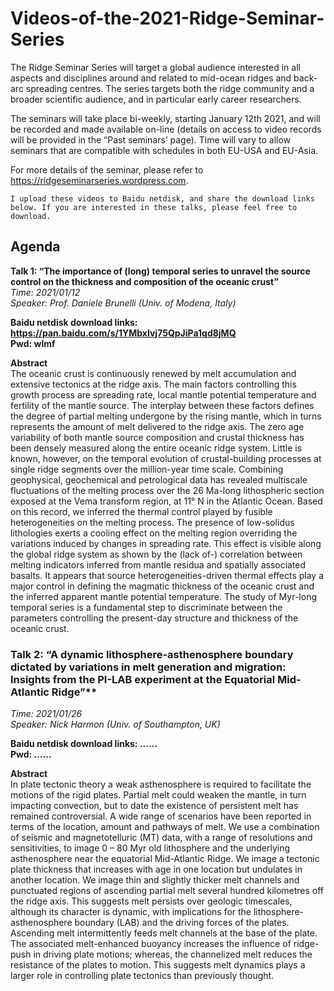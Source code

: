 # Videos-of-the-2021-Ridge-Seminar-Series

The Ridge Seminar Series will target a global audience interested in all aspects and disciplines around and related to mid-ocean ridges and back-arc spreading centres. The series targets both the ridge community and a broader scientific audience, and in particular early career researchers.

The seminars will take place bi-weekly, starting January 12th 2021, and will be recorded and made available on-line (details on access to video records will be provided in the “Past seminars’ page). Time will vary to allow seminars that are compatible with schedules in both EU-USA and EU-Asia.

For more details of the seminar, please refer to https://ridgeseminarseries.wordpress.com.

```I upload these videos to Baidu netdisk, and share the download links below. If you are interested in these talks, please feel free to download.```

## Agenda
**Talk 1: “The importance of (long) temporal series to unravel the source control on the thickness and composition of the oceanic crust”**    
*Time: 2021/01/12*  
*Speaker: Prof. Daniele Brunelli (Univ. of Modena, Italy)*  

**Baidu netdisk download links: https://pan.baidu.com/s/1YMbxIvj75QpJiPa1qd8jMQ**  
**Pwd: wlmf**  

**Abstract**   
The oceanic crust is continuously renewed by melt accumulation and extensive tectonics at the ridge axis. The main factors controlling this growth process are spreading rate, local mantle potential temperature and fertility of the mantle source. The interplay between these factors defines the degree of partial melting undergone by the rising mantle, which in turns represents the amount of melt delivered to the ridge axis. The zero age variability of both mantle source composition and crustal thickness has been densely measured along the entire oceanic ridge system. Little is known, however, on the temporal evolution of crustal-building processes at single ridge segments over the million-year time scale. Combining geophysical, geochemical and petrological data has revealed multiscale fluctuations of the melting process over the 26 Ma-long lithospheric section exposed at the Vema transform region, at 11° N in the Atlantic Ocean. Based on this record, we inferred the thermal control played by fusible heterogeneities on the melting process. The presence of low-solidus lithologies exerts a cooling effect on the melting region overriding the variations induced by changes in spreading rate. This effect is visible along the global ridge system as shown by the (lack of-) correlation between melting indicators inferred from mantle residua and spatially associated basalts. It appears that source heterogeneities-driven thermal effects play a major control in defining the magmatic thickness of the oceanic crust and the inferred apparent mantle potential temperature. The study of Myr-long temporal series is a fundamental step to discriminate between the parameters controlling the present-day structure and thickness of the oceanic crust.  

### Talk 2: “A dynamic lithosphere-asthenosphere boundary dictated by variations in melt generation and migration: Insights from the PI-LAB experiment at the Equatorial Mid-Atlantic Ridge”**    
*Time: 2021/01/26*  
*Speaker: Nick Harmon (Univ. of Southampton, UK)*  

**Baidu netdisk download links: ......**  
**Pwd: ......**  

**Abstract**   
In plate tectonic theory a weak asthenosphere is required to facilitate the motions of the rigid plates. Partial melt could weaken the mantle, in turn impacting convection, but to date the existence of persistent melt has remained controversial. A wide range of scenarios have been reported in terms of the location, amount and pathways of melt. We use a combination of seismic and magnetotelluric (MT) data, with a range of resolutions and sensitivities, to image 0 – 80 Myr old lithosphere and the underlying asthenosphere near the equatorial Mid-Atlantic Ridge. We image a tectonic plate thickness that increases with age in one location but undulates in another location. We image thin and slightly thicker melt channels and punctuated regions of ascending partial melt several hundred kilometres off the ridge axis. This suggests melt persists over geologic timescales, although its character is dynamic, with implications for the lithosphere-asthenosphere boundary (LAB) and the driving forces of the plates. Ascending melt intermittently feeds melt channels at the base of the plate. The associated melt-enhanced buoyancy increases the influence of ridge-push in driving plate motions; whereas, the channelized melt reduces the resistance of the plates to motion. This suggests melt dynamics plays a larger role in controlling plate tectonics than previously thought.
